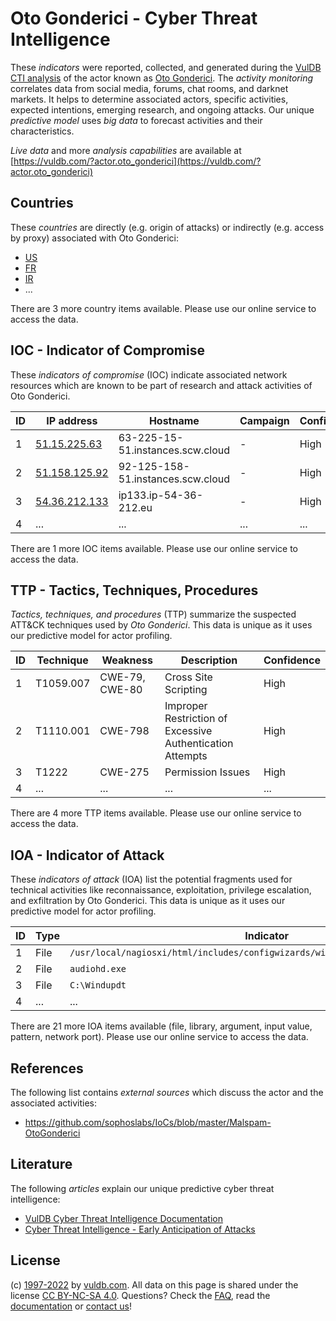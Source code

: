 # Oto Gonderici - Cyber Threat Intelligence

These _indicators_ were reported, collected, and generated during the [VulDB CTI analysis](https://vuldb.com/?kb.cti) of the actor known as [Oto Gonderici](https://vuldb.com/?actor.oto_gonderici). The _activity monitoring_ correlates data from social media, forums, chat rooms, and darknet markets. It helps to determine associated actors, specific activities, expected intentions, emerging research, and ongoing attacks. Our unique _predictive model_ uses _big data_ to forecast activities and their characteristics.

_Live data_ and more _analysis capabilities_ are available at [https://vuldb.com/?actor.oto_gonderici](https://vuldb.com/?actor.oto_gonderici)

## Countries

These _countries_ are directly (e.g. origin of attacks) or indirectly (e.g. access by proxy) associated with Oto Gonderici:

* [US](https://vuldb.com/?country.us)
* [FR](https://vuldb.com/?country.fr)
* [IR](https://vuldb.com/?country.ir)
* ...

There are 3 more country items available. Please use our online service to access the data.

## IOC - Indicator of Compromise

These _indicators of compromise_ (IOC) indicate associated network resources which are known to be part of research and attack activities of Oto Gonderici.

ID | IP address | Hostname | Campaign | Confidence
-- | ---------- | -------- | -------- | ----------
1 | [51.15.225.63](https://vuldb.com/?ip.51.15.225.63) | 63-225-15-51.instances.scw.cloud | - | High
2 | [51.158.125.92](https://vuldb.com/?ip.51.158.125.92) | 92-125-158-51.instances.scw.cloud | - | High
3 | [54.36.212.133](https://vuldb.com/?ip.54.36.212.133) | ip133.ip-54-36-212.eu | - | High
4 | ... | ... | ... | ...

There are 1 more IOC items available. Please use our online service to access the data.

## TTP - Tactics, Techniques, Procedures

_Tactics, techniques, and procedures_ (TTP) summarize the suspected ATT&CK techniques used by _Oto Gonderici_. This data is unique as it uses our predictive model for actor profiling.

ID | Technique | Weakness | Description | Confidence
-- | --------- | -------- | ----------- | ----------
1 | T1059.007 | CWE-79, CWE-80 | Cross Site Scripting | High
2 | T1110.001 | CWE-798 | Improper Restriction of Excessive Authentication Attempts | High
3 | T1222 | CWE-275 | Permission Issues | High
4 | ... | ... | ... | ...

There are 4 more TTP items available. Please use our online service to access the data.

## IOA - Indicator of Attack

These _indicators of attack_ (IOA) list the potential fragments used for technical activities like reconnaissance, exploitation, privilege escalation, and exfiltration by Oto Gonderici. This data is unique as it uses our predictive model for actor profiling.

ID | Type | Indicator | Confidence
-- | ---- | --------- | ----------
1 | File | `/usr/local/nagiosxi/html/includes/configwizards/windowswmi/windowswmi.inc.php` | High
2 | File | `audiohd.exe` | Medium
3 | File | `C:\Windupdt` | Medium
4 | ... | ... | ...

There are 21 more IOA items available (file, library, argument, input value, pattern, network port). Please use our online service to access the data.

## References

The following list contains _external sources_ which discuss the actor and the associated activities:

* https://github.com/sophoslabs/IoCs/blob/master/Malspam-OtoGonderici

## Literature

The following _articles_ explain our unique predictive cyber threat intelligence:

* [VulDB Cyber Threat Intelligence Documentation](https://vuldb.com/?kb.cti)
* [Cyber Threat Intelligence - Early Anticipation of Attacks](https://www.scip.ch/en/?labs.20201022)

## License

(c) [1997-2022](https://vuldb.com/?kb.changelog) by [vuldb.com](https://vuldb.com/?kb.about). All data on this page is shared under the license [CC BY-NC-SA 4.0](https://creativecommons.org/licenses/by-nc-sa/4.0/). Questions? Check the [FAQ](https://vuldb.com/?kb.faq), read the [documentation](https://vuldb.com/?kb) or [contact us](https://vuldb.com/?contact)!
